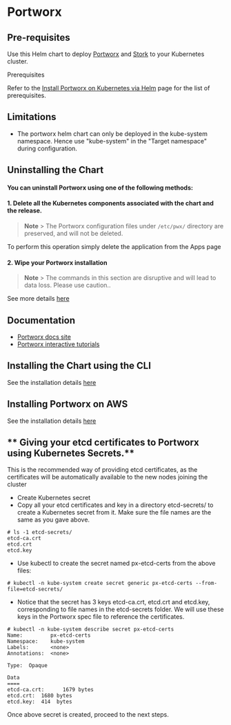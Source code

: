 # Portworx

## **Pre-requisites**

Use this Helm chart to deploy [Portworx](https://portworx.com/) and [Stork](https://docs.portworx.com/scheduler/kubernetes/stork.html) to your Kubernetes cluster.

Prerequisites

Refer to the [Install Portworx on Kubernetes via Helm](https://docs.portworx.com/portworx-install-with-kubernetes/install-px-helm/#pre-requisites) page for the list of prerequisites.

## **Limitations**
* The portworx helm chart can only be deployed in the kube-system namespace. Hence use "kube-system" in the "Target namespace" during configuration.

## **Uninstalling the Chart**

#### You can uninstall Portworx using one of the following methods:

#### **1. Delete all the Kubernetes components associated with the chart and the release.**

> **Note** > The Portworx configuration files under `/etc/pwx/` directory are preserved, and will not be deleted.

To perform this operation simply delete the application from the Apps page

#### **2. Wipe your Portworx installation**
> **Note** > The commands in this section are disruptive and will lead to data loss. Please use caution..

See more details [here](https://docs.portworx.com/portworx-install-with-kubernetes/install-px-helm/#uninstall)

## **Documentation**
* [Portworx docs site](https://docs.portworx.com/install-with-other/rancher/rancher-2.x/#step-1-install-rancher)
* [Portworx interactive tutorials](https://docs.portworx.com/scheduler/kubernetes/px-k8s-interactive.html)

## **Installing the Chart using the CLI**

See the installation details [here](https://docs.portworx.com/portworx-install-with-kubernetes/install-px-helm/)

## **Installing Portworx on AWS**
 
See the installation details [here](https://docs.portworx.com/cloud-references/auto-disk-provisioning/aws)

## ** Giving your etcd certificates to Portworx using Kubernetes Secrets.**
This is the recommended way of providing etcd certificates, as the certificates will be automatically available to the new nodes joining the cluster

* Create Kubernetes secret
* Copy all your etcd certificates and key in a directory etcd-secrets/ to create a Kubernetes secret from it. Make sure the file names are the same as you gave above.

```
# ls -1 etcd-secrets/
etcd-ca.crt
etcd.crt
etcd.key
```

* Use kubectl to create the secret named px-etcd-certs from the above files:
```
# kubectl -n kube-system create secret generic px-etcd-certs --from-file=etcd-secrets/
```

* Notice that the secret has 3 keys etcd-ca.crt, etcd.crt and etcd.key, corresponding to file names in the etcd-secrets folder. We will use these keys in the Portworx spec file to reference the certificates.

```
# kubectl -n kube-system describe secret px-etcd-certs
Name:         px-etcd-certs
Namespace:    kube-system
Labels:       <none>
Annotations:  <none>

Type:  Opaque

Data
====
etcd-ca.crt:      1679 bytes
etcd.crt:  1680 bytes
etcd.key:  414  bytes
```
Once above secret is created, proceed to the next steps.
